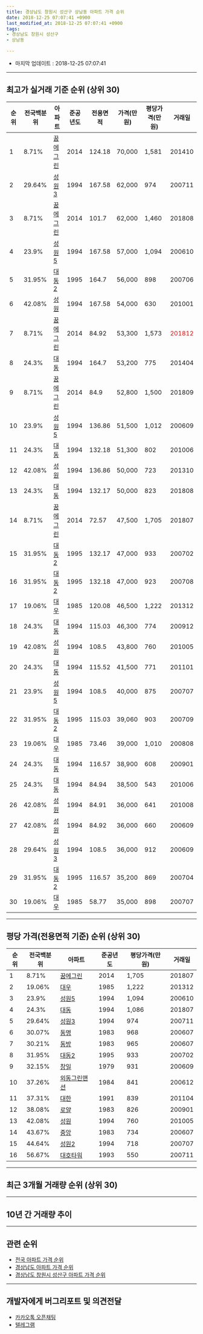 ```yaml
---
title: 경상남도 창원시 성산구 상남동 아파트 가격 순위
date: 2018-12-25 07:07:41 +0900
last_modified_at: 2018-12-25 07:07:41 +0900
tags:
- 경상남도 창원시 성산구
- 상남동

---
```


* 마지막 업데이트 : 2018-12-25 07:07:41

---

## 최고가 실거래 기준 순위 (상위 30)


|순위|전국백분위|아파트|준공년도|전용면적|가격(만원)|평당가격(만원)|거래일|
|---|---|---|---|---|---|---|---|
|1|8.71%|[꿈에그린](https://search.naver.com/search.naver?query=%EA%B2%BD%EC%83%81%EB%82%A8%EB%8F%84+%EC%B0%BD%EC%9B%90%EC%8B%9C+%EC%84%B1%EC%82%B0%EA%B5%AC+%EC%83%81%EB%82%A8%EB%8F%99+%EA%BF%88%EC%97%90%EA%B7%B8%EB%A6%B0)|2014|124.18|70,000|1,581|201410|
|2|29.64%|[성원3](https://search.naver.com/search.naver?query=%EA%B2%BD%EC%83%81%EB%82%A8%EB%8F%84+%EC%B0%BD%EC%9B%90%EC%8B%9C+%EC%84%B1%EC%82%B0%EA%B5%AC+%EC%83%81%EB%82%A8%EB%8F%99+%EC%84%B1%EC%9B%903)|1994|167.58|62,000|974|200711|
|3|8.71%|[꿈에그린](https://search.naver.com/search.naver?query=%EA%B2%BD%EC%83%81%EB%82%A8%EB%8F%84+%EC%B0%BD%EC%9B%90%EC%8B%9C+%EC%84%B1%EC%82%B0%EA%B5%AC+%EC%83%81%EB%82%A8%EB%8F%99+%EA%BF%88%EC%97%90%EA%B7%B8%EB%A6%B0)|2014|101.7|62,000|1,460|201808|
|4|23.9%|[성원5](https://search.naver.com/search.naver?query=%EA%B2%BD%EC%83%81%EB%82%A8%EB%8F%84+%EC%B0%BD%EC%9B%90%EC%8B%9C+%EC%84%B1%EC%82%B0%EA%B5%AC+%EC%83%81%EB%82%A8%EB%8F%99+%EC%84%B1%EC%9B%905)|1994|167.58|57,000|1,094|200610|
|5|31.95%|[대동2](https://search.naver.com/search.naver?query=%EA%B2%BD%EC%83%81%EB%82%A8%EB%8F%84+%EC%B0%BD%EC%9B%90%EC%8B%9C+%EC%84%B1%EC%82%B0%EA%B5%AC+%EC%83%81%EB%82%A8%EB%8F%99+%EB%8C%80%EB%8F%992)|1995|164.7|56,000|898|200706|
|6|42.08%|[성원](https://search.naver.com/search.naver?query=%EA%B2%BD%EC%83%81%EB%82%A8%EB%8F%84+%EC%B0%BD%EC%9B%90%EC%8B%9C+%EC%84%B1%EC%82%B0%EA%B5%AC+%EC%83%81%EB%82%A8%EB%8F%99+%EC%84%B1%EC%9B%90)|1994|167.58|54,000|630|201001|
|7|8.71%|[꿈에그린](https://search.naver.com/search.naver?query=%EA%B2%BD%EC%83%81%EB%82%A8%EB%8F%84+%EC%B0%BD%EC%9B%90%EC%8B%9C+%EC%84%B1%EC%82%B0%EA%B5%AC+%EC%83%81%EB%82%A8%EB%8F%99+%EA%BF%88%EC%97%90%EA%B7%B8%EB%A6%B0)|2014|84.92|53,300|1,573|<span style="color:red">201812</span>|
|8|24.3%|[대동](https://search.naver.com/search.naver?query=%EA%B2%BD%EC%83%81%EB%82%A8%EB%8F%84+%EC%B0%BD%EC%9B%90%EC%8B%9C+%EC%84%B1%EC%82%B0%EA%B5%AC+%EC%83%81%EB%82%A8%EB%8F%99+%EB%8C%80%EB%8F%99)|1994|164.7|53,200|775|201404|
|9|8.71%|[꿈에그린](https://search.naver.com/search.naver?query=%EA%B2%BD%EC%83%81%EB%82%A8%EB%8F%84+%EC%B0%BD%EC%9B%90%EC%8B%9C+%EC%84%B1%EC%82%B0%EA%B5%AC+%EC%83%81%EB%82%A8%EB%8F%99+%EA%BF%88%EC%97%90%EA%B7%B8%EB%A6%B0)|2014|84.9|52,800|1,500|201809|
|10|23.9%|[성원5](https://search.naver.com/search.naver?query=%EA%B2%BD%EC%83%81%EB%82%A8%EB%8F%84+%EC%B0%BD%EC%9B%90%EC%8B%9C+%EC%84%B1%EC%82%B0%EA%B5%AC+%EC%83%81%EB%82%A8%EB%8F%99+%EC%84%B1%EC%9B%905)|1994|136.86|51,500|1,012|200609|
|11|24.3%|[대동](https://search.naver.com/search.naver?query=%EA%B2%BD%EC%83%81%EB%82%A8%EB%8F%84+%EC%B0%BD%EC%9B%90%EC%8B%9C+%EC%84%B1%EC%82%B0%EA%B5%AC+%EC%83%81%EB%82%A8%EB%8F%99+%EB%8C%80%EB%8F%99)|1994|132.18|51,300|802|201006|
|12|42.08%|[성원](https://search.naver.com/search.naver?query=%EA%B2%BD%EC%83%81%EB%82%A8%EB%8F%84+%EC%B0%BD%EC%9B%90%EC%8B%9C+%EC%84%B1%EC%82%B0%EA%B5%AC+%EC%83%81%EB%82%A8%EB%8F%99+%EC%84%B1%EC%9B%90)|1994|136.86|50,000|723|201310|
|13|24.3%|[대동](https://search.naver.com/search.naver?query=%EA%B2%BD%EC%83%81%EB%82%A8%EB%8F%84+%EC%B0%BD%EC%9B%90%EC%8B%9C+%EC%84%B1%EC%82%B0%EA%B5%AC+%EC%83%81%EB%82%A8%EB%8F%99+%EB%8C%80%EB%8F%99)|1994|132.17|50,000|823|201808|
|14|8.71%|[꿈에그린](https://search.naver.com/search.naver?query=%EA%B2%BD%EC%83%81%EB%82%A8%EB%8F%84+%EC%B0%BD%EC%9B%90%EC%8B%9C+%EC%84%B1%EC%82%B0%EA%B5%AC+%EC%83%81%EB%82%A8%EB%8F%99+%EA%BF%88%EC%97%90%EA%B7%B8%EB%A6%B0)|2014|72.57|47,500|1,705|201807|
|15|31.95%|[대동2](https://search.naver.com/search.naver?query=%EA%B2%BD%EC%83%81%EB%82%A8%EB%8F%84+%EC%B0%BD%EC%9B%90%EC%8B%9C+%EC%84%B1%EC%82%B0%EA%B5%AC+%EC%83%81%EB%82%A8%EB%8F%99+%EB%8C%80%EB%8F%992)|1995|132.17|47,000|933|200702|
|16|31.95%|[대동2](https://search.naver.com/search.naver?query=%EA%B2%BD%EC%83%81%EB%82%A8%EB%8F%84+%EC%B0%BD%EC%9B%90%EC%8B%9C+%EC%84%B1%EC%82%B0%EA%B5%AC+%EC%83%81%EB%82%A8%EB%8F%99+%EB%8C%80%EB%8F%992)|1995|132.18|47,000|923|200708|
|17|19.06%|[대우](https://search.naver.com/search.naver?query=%EA%B2%BD%EC%83%81%EB%82%A8%EB%8F%84+%EC%B0%BD%EC%9B%90%EC%8B%9C+%EC%84%B1%EC%82%B0%EA%B5%AC+%EC%83%81%EB%82%A8%EB%8F%99+%EB%8C%80%EC%9A%B0)|1985|120.08|46,500|1,222|201312|
|18|24.3%|[대동](https://search.naver.com/search.naver?query=%EA%B2%BD%EC%83%81%EB%82%A8%EB%8F%84+%EC%B0%BD%EC%9B%90%EC%8B%9C+%EC%84%B1%EC%82%B0%EA%B5%AC+%EC%83%81%EB%82%A8%EB%8F%99+%EB%8C%80%EB%8F%99)|1994|115.03|46,300|774|200912|
|19|42.08%|[성원](https://search.naver.com/search.naver?query=%EA%B2%BD%EC%83%81%EB%82%A8%EB%8F%84+%EC%B0%BD%EC%9B%90%EC%8B%9C+%EC%84%B1%EC%82%B0%EA%B5%AC+%EC%83%81%EB%82%A8%EB%8F%99+%EC%84%B1%EC%9B%90)|1994|108.5|43,800|760|201005|
|20|24.3%|[대동](https://search.naver.com/search.naver?query=%EA%B2%BD%EC%83%81%EB%82%A8%EB%8F%84+%EC%B0%BD%EC%9B%90%EC%8B%9C+%EC%84%B1%EC%82%B0%EA%B5%AC+%EC%83%81%EB%82%A8%EB%8F%99+%EB%8C%80%EB%8F%99)|1994|115.52|41,500|771|201101|
|21|23.9%|[성원5](https://search.naver.com/search.naver?query=%EA%B2%BD%EC%83%81%EB%82%A8%EB%8F%84+%EC%B0%BD%EC%9B%90%EC%8B%9C+%EC%84%B1%EC%82%B0%EA%B5%AC+%EC%83%81%EB%82%A8%EB%8F%99+%EC%84%B1%EC%9B%905)|1994|108.5|40,000|875|200707|
|22|31.95%|[대동2](https://search.naver.com/search.naver?query=%EA%B2%BD%EC%83%81%EB%82%A8%EB%8F%84+%EC%B0%BD%EC%9B%90%EC%8B%9C+%EC%84%B1%EC%82%B0%EA%B5%AC+%EC%83%81%EB%82%A8%EB%8F%99+%EB%8C%80%EB%8F%992)|1995|115.03|39,060|903|200709|
|23|19.06%|[대우](https://search.naver.com/search.naver?query=%EA%B2%BD%EC%83%81%EB%82%A8%EB%8F%84+%EC%B0%BD%EC%9B%90%EC%8B%9C+%EC%84%B1%EC%82%B0%EA%B5%AC+%EC%83%81%EB%82%A8%EB%8F%99+%EB%8C%80%EC%9A%B0)|1985|73.46|39,000|1,010|200808|
|24|24.3%|[대동](https://search.naver.com/search.naver?query=%EA%B2%BD%EC%83%81%EB%82%A8%EB%8F%84+%EC%B0%BD%EC%9B%90%EC%8B%9C+%EC%84%B1%EC%82%B0%EA%B5%AC+%EC%83%81%EB%82%A8%EB%8F%99+%EB%8C%80%EB%8F%99)|1994|116.57|38,900|608|200901|
|25|24.3%|[대동](https://search.naver.com/search.naver?query=%EA%B2%BD%EC%83%81%EB%82%A8%EB%8F%84+%EC%B0%BD%EC%9B%90%EC%8B%9C+%EC%84%B1%EC%82%B0%EA%B5%AC+%EC%83%81%EB%82%A8%EB%8F%99+%EB%8C%80%EB%8F%99)|1994|84.94|38,500|543|201006|
|26|42.08%|[성원](https://search.naver.com/search.naver?query=%EA%B2%BD%EC%83%81%EB%82%A8%EB%8F%84+%EC%B0%BD%EC%9B%90%EC%8B%9C+%EC%84%B1%EC%82%B0%EA%B5%AC+%EC%83%81%EB%82%A8%EB%8F%99+%EC%84%B1%EC%9B%90)|1994|84.91|36,000|641|201008|
|27|42.08%|[성원](https://search.naver.com/search.naver?query=%EA%B2%BD%EC%83%81%EB%82%A8%EB%8F%84+%EC%B0%BD%EC%9B%90%EC%8B%9C+%EC%84%B1%EC%82%B0%EA%B5%AC+%EC%83%81%EB%82%A8%EB%8F%99+%EC%84%B1%EC%9B%90)|1994|84.92|36,000|660|200609|
|28|29.64%|[성원3](https://search.naver.com/search.naver?query=%EA%B2%BD%EC%83%81%EB%82%A8%EB%8F%84+%EC%B0%BD%EC%9B%90%EC%8B%9C+%EC%84%B1%EC%82%B0%EA%B5%AC+%EC%83%81%EB%82%A8%EB%8F%99+%EC%84%B1%EC%9B%903)|1994|108.5|36,000|912|200609|
|29|31.95%|[대동2](https://search.naver.com/search.naver?query=%EA%B2%BD%EC%83%81%EB%82%A8%EB%8F%84+%EC%B0%BD%EC%9B%90%EC%8B%9C+%EC%84%B1%EC%82%B0%EA%B5%AC+%EC%83%81%EB%82%A8%EB%8F%99+%EB%8C%80%EB%8F%992)|1995|116.57|35,200|869|200704|
|30|19.06%|[대우](https://search.naver.com/search.naver?query=%EA%B2%BD%EC%83%81%EB%82%A8%EB%8F%84+%EC%B0%BD%EC%9B%90%EC%8B%9C+%EC%84%B1%EC%82%B0%EA%B5%AC+%EC%83%81%EB%82%A8%EB%8F%99+%EB%8C%80%EC%9A%B0)|1985|58.77|35,000|898|200707|


---

## 평당 가격(전용면적 기준) 순위 (상위 30)


|순위|전국백분위|아파트|준공년도|평당가격(만원)|거래일|
|---|---|---|---|---|---|
|1|8.71%|[꿈에그린](https://search.naver.com/search.naver?query=%EA%B2%BD%EC%83%81%EB%82%A8%EB%8F%84+%EC%B0%BD%EC%9B%90%EC%8B%9C+%EC%84%B1%EC%82%B0%EA%B5%AC+%EC%83%81%EB%82%A8%EB%8F%99+%EA%BF%88%EC%97%90%EA%B7%B8%EB%A6%B0)|2014|1,705|201807|
|2|19.06%|[대우](https://search.naver.com/search.naver?query=%EA%B2%BD%EC%83%81%EB%82%A8%EB%8F%84+%EC%B0%BD%EC%9B%90%EC%8B%9C+%EC%84%B1%EC%82%B0%EA%B5%AC+%EC%83%81%EB%82%A8%EB%8F%99+%EB%8C%80%EC%9A%B0)|1985|1,222|201312|
|3|23.9%|[성원5](https://search.naver.com/search.naver?query=%EA%B2%BD%EC%83%81%EB%82%A8%EB%8F%84+%EC%B0%BD%EC%9B%90%EC%8B%9C+%EC%84%B1%EC%82%B0%EA%B5%AC+%EC%83%81%EB%82%A8%EB%8F%99+%EC%84%B1%EC%9B%905)|1994|1,094|200610|
|4|24.3%|[대동](https://search.naver.com/search.naver?query=%EA%B2%BD%EC%83%81%EB%82%A8%EB%8F%84+%EC%B0%BD%EC%9B%90%EC%8B%9C+%EC%84%B1%EC%82%B0%EA%B5%AC+%EC%83%81%EB%82%A8%EB%8F%99+%EB%8C%80%EB%8F%99)|1994|1,086|201807|
|5|29.64%|[성원3](https://search.naver.com/search.naver?query=%EA%B2%BD%EC%83%81%EB%82%A8%EB%8F%84+%EC%B0%BD%EC%9B%90%EC%8B%9C+%EC%84%B1%EC%82%B0%EA%B5%AC+%EC%83%81%EB%82%A8%EB%8F%99+%EC%84%B1%EC%9B%903)|1994|974|200711|
|6|30.07%|[동명](https://search.naver.com/search.naver?query=%EA%B2%BD%EC%83%81%EB%82%A8%EB%8F%84+%EC%B0%BD%EC%9B%90%EC%8B%9C+%EC%84%B1%EC%82%B0%EA%B5%AC+%EC%83%81%EB%82%A8%EB%8F%99+%EB%8F%99%EB%AA%85)|1983|968|200607|
|7|30.21%|[동방](https://search.naver.com/search.naver?query=%EA%B2%BD%EC%83%81%EB%82%A8%EB%8F%84+%EC%B0%BD%EC%9B%90%EC%8B%9C+%EC%84%B1%EC%82%B0%EA%B5%AC+%EC%83%81%EB%82%A8%EB%8F%99+%EB%8F%99%EB%B0%A9)|1983|965|200607|
|8|31.95%|[대동2](https://search.naver.com/search.naver?query=%EA%B2%BD%EC%83%81%EB%82%A8%EB%8F%84+%EC%B0%BD%EC%9B%90%EC%8B%9C+%EC%84%B1%EC%82%B0%EA%B5%AC+%EC%83%81%EB%82%A8%EB%8F%99+%EB%8C%80%EB%8F%992)|1995|933|200702|
|9|32.15%|[창일](https://search.naver.com/search.naver?query=%EA%B2%BD%EC%83%81%EB%82%A8%EB%8F%84+%EC%B0%BD%EC%9B%90%EC%8B%9C+%EC%84%B1%EC%82%B0%EA%B5%AC+%EC%83%81%EB%82%A8%EB%8F%99+%EC%B0%BD%EC%9D%BC)|1979|931|200609|
|10|37.26%|[외동그린맨션](https://search.naver.com/search.naver?query=%EA%B2%BD%EC%83%81%EB%82%A8%EB%8F%84+%EC%B0%BD%EC%9B%90%EC%8B%9C+%EC%84%B1%EC%82%B0%EA%B5%AC+%EC%83%81%EB%82%A8%EB%8F%99+%EC%99%B8%EB%8F%99%EA%B7%B8%EB%A6%B0%EB%A7%A8%EC%85%98)|1984|841|200612|
|11|37.31%|[대한](https://search.naver.com/search.naver?query=%EA%B2%BD%EC%83%81%EB%82%A8%EB%8F%84+%EC%B0%BD%EC%9B%90%EC%8B%9C+%EC%84%B1%EC%82%B0%EA%B5%AC+%EC%83%81%EB%82%A8%EB%8F%99+%EB%8C%80%ED%95%9C)|1991|839|201104|
|12|38.08%|[로얄](https://search.naver.com/search.naver?query=%EA%B2%BD%EC%83%81%EB%82%A8%EB%8F%84+%EC%B0%BD%EC%9B%90%EC%8B%9C+%EC%84%B1%EC%82%B0%EA%B5%AC+%EC%83%81%EB%82%A8%EB%8F%99+%EB%A1%9C%EC%96%84)|1983|826|200901|
|13|42.08%|[성원](https://search.naver.com/search.naver?query=%EA%B2%BD%EC%83%81%EB%82%A8%EB%8F%84+%EC%B0%BD%EC%9B%90%EC%8B%9C+%EC%84%B1%EC%82%B0%EA%B5%AC+%EC%83%81%EB%82%A8%EB%8F%99+%EC%84%B1%EC%9B%90)|1994|760|201005|
|14|43.67%|[중앙](https://search.naver.com/search.naver?query=%EA%B2%BD%EC%83%81%EB%82%A8%EB%8F%84+%EC%B0%BD%EC%9B%90%EC%8B%9C+%EC%84%B1%EC%82%B0%EA%B5%AC+%EC%83%81%EB%82%A8%EB%8F%99+%EC%A4%91%EC%95%99)|1983|734|200607|
|15|44.64%|[성원2](https://search.naver.com/search.naver?query=%EA%B2%BD%EC%83%81%EB%82%A8%EB%8F%84+%EC%B0%BD%EC%9B%90%EC%8B%9C+%EC%84%B1%EC%82%B0%EA%B5%AC+%EC%83%81%EB%82%A8%EB%8F%99+%EC%84%B1%EC%9B%902)|1994|718|200707|
|16|56.67%|[대호타워](https://search.naver.com/search.naver?query=%EA%B2%BD%EC%83%81%EB%82%A8%EB%8F%84+%EC%B0%BD%EC%9B%90%EC%8B%9C+%EC%84%B1%EC%82%B0%EA%B5%AC+%EC%83%81%EB%82%A8%EB%8F%99+%EB%8C%80%ED%98%B8%ED%83%80%EC%9B%8C)|1993|550|200711|


---

## 최근 3개월 거래량 순위 (상위 30)


<div style="width:100%;">
    <canvas id="deal_count_ranking" height="250"></canvas>
</div>


<script>
new Chart(document.getElementById("deal_count_ranking"), {
    type: 'horizontalBar',
    data: {
        labels: ['성원', '대동', '꿈에그린', '대우'],
        datasets: [{
            label: '실거래 수',
            data: [77, 41, 11, 4],
            borderColor: "rgba(255, 0, 128, 1)",
            backgroundColor: "rgba(255, 0, 128, 0.5)",
            fill: false,
        }]
    },
    options: {
        responsive: true,
        title: {
            display: true,
            text: '최근 3개월 거래량 순위'
        },
        tooltips: {
            mode: 'index',
            intersect: false,
            callbacks: {
                title: function(tooltipItems, data) {
                    return "실거래 수:";
                },
                label: function(tooltipItem, data) {
                    return data.labels[tooltipItem.index] + ": " + tooltipItem.xLabel;
                }
            }
        },
        hover: {
            mode: 'nearest',
            intersect: true
        },
        scales: {
            xAxes: [{
                display: true,
                scaleLabel: {
                    display: true,
                    labelString: '실거래 수'
                },
                ticks: {
                    suggestedMin: 0,
                }
            }],
            yAxes: [{
                display: true,
                ticks: {
                    autoSkip: false,
                    callback: function(value, index, values) {
                        if (value.length > 15)
                            return value.substr(0, 13) + "...";
                        else
                            return value;
                    }
                },
                scaleLabel: {
                    display: false,
                }
            }]
        }
    }
});

</script>


---

## 10년 간 거래량 추이


<div style="width:100%;">
    <canvas id="deal_progress" height="250"></canvas>
</div>

<script>
new Chart(document.getElementById("deal_progress"), {
    type: 'line',
    data: {
        labels: ['200812','200901','200902','200903','200904','200905','200906','200907','200908','200909','200910','200911','200912','201001','201002','201003','201004','201005','201006','201007','201008','201009','201010','201011','201012','201101','201102','201103','201104','201105','201106','201107','201108','201109','201110','201111','201112','201201','201202','201203','201204','201205','201206','201207','201208','201209','201210','201211','201212','201301','201302','201303','201304','201305','201306','201307','201308','201309','201310','201311','201312','201401','201402','201403','201404','201405','201406','201407','201408','201409','201410','201411','201412','201501','201502','201503','201504','201505','201506','201507','201508','201509','201510','201511','201512','201601','201602','201603','201604','201605','201606','201607','201608','201609','201610','201611','201612','201701','201702','201703','201704','201705','201706','201707','201708','201709','201710','201711','201712','201801','201802','201803','201804','201805','201806','201807','201808','201809','201810','201811','201812'],
        datasets: [{
            label: '실거래 수',
            pointRadius: 1,
            data: [20, 16, 25, 36, 38, 35, 33, 38, 36, 49, 60, 79, 112, 97, 102, 138, 100, 86, 66, 47, 50, 84, 120, 131, 150, 129, 129, 138, 94, 64, 69, 62, 66, 60, 59, 54, 42, 47, 63, 52, 48, 44, 35, 19, 20, 50, 62, 52, 41, 52, 55, 60, 113, 64, 84, 34, 55, 67, 98, 79, 69, 42, 53, 88, 65, 55, 60, 68, 82, 108, 114, 82, 58, 92, 61, 90, 98, 82, 67, 65, 70, 72, 81, 73, 45, 36, 46, 45, 39, 38, 50, 61, 38, 47, 77, 47, 35, 33, 39, 45, 36, 29, 34, 32, 35, 44, 31, 43, 21, 33, 27, 51, 31, 48, 54, 36, 38, 86, 82, 41, 10],
            borderColor: "rgba(255, 201, 14, 1)",
            backgroundColor: "rgba(255, 201, 14, 0.5)",
            fill: true,
        }]
    },
    options: {
        responsive: true,
        title: {
            display: true,
            text: '10년간 거래량 추이'
        },
        tooltips: {
            mode: 'index',
            intersect: false,
        },
        hover: {
            mode: 'nearest',
            intersect: true
        },
        scales: {
            xAxes: [{
                display: true,
                scaleLabel: {
                    display: true,
                    labelString: '년/월'
                }
            }],
            yAxes: [{
                display: true,
                ticks: {
                    suggestedMin: 0,
                },
                scaleLabel: {
                    display: true,
                    labelString: '실거래 수'
                }
            }]
        }
    }
});

</script>


---

## 관련 순위

- [전국 아파트 가격 순위](https://inasie.github.io/apt-ranking/전국)
- [경상남도 아파트 가격 순위](https://inasie.github.io/apt-ranking/경상남도)
- [경상남도 창원시 성산구 아파트 가격 순위](https://inasie.github.io/apt-ranking/경상남도-창원시-성산구)


---

## 개발자에게 버그리포트 및 의견전달

- [카카오톡 오픈채팅](https://open.kakao.com/o/gLJUAP4)
- [텔레그램](https://t.me/inasie)

